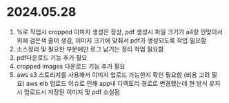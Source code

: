 # 2024.05.28
1. %로 작업시 cropped 이미지 생성은 정상, pdf 생성시 파일 크기가 a4랑 안맞아서 위에 검은색 줄이 생김,
    이미지 크기에 맞춰서 pdf가 생성되도록 작업 필요함
2. 소스정리 및 필요한 부분에만 로그 남기는 정리 작업 필요함
3. pdf다운로드 기능 추가 필요
4. cropped images 다운로드 기능 추가 필요
5. aws s3 스토리지를 사용해서 이미지 업로드 가능한지 확인 필요함 (비용 고려 필요)
    aws elb 업로드 이슈로 인해 app내 디렉토리 경로로 변경했는데 현 방식 유지시 업로드시 저장된 이미지 및 pdf 소실됨